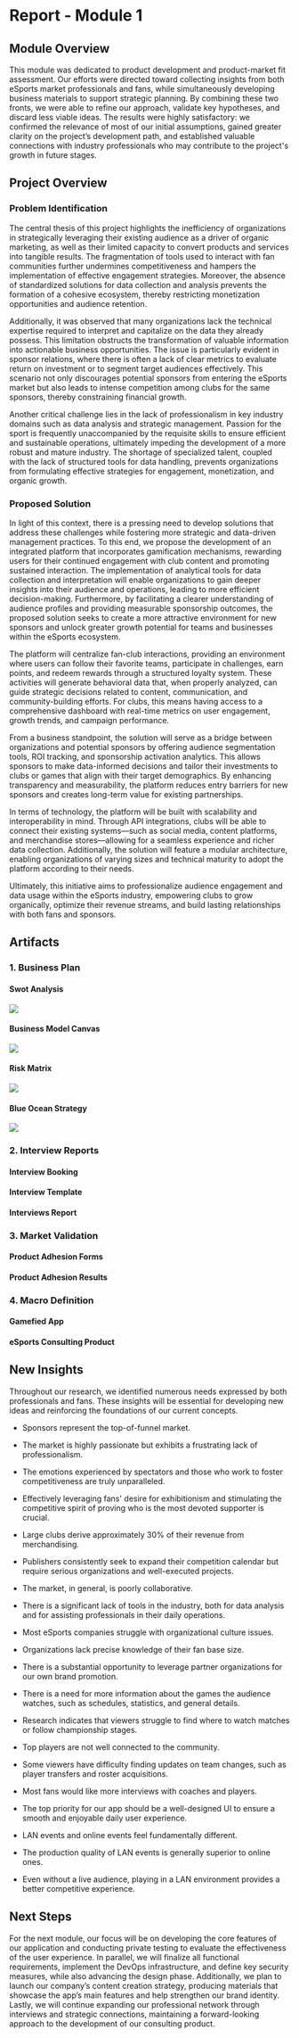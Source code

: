 # Report - Module 1

## Module Overview
This module was dedicated to product development and product-market fit assessment. Our efforts were directed toward collecting insights from both eSports market professionals and fans, while simultaneously developing business materials to support strategic planning. By combining these two fronts, we were able to refine our approach, validate key hypotheses, and discard less viable ideas. The results were highly satisfactory: we confirmed the relevance of most of our initial assumptions, gained greater clarity on the project’s development path, and established valuable connections with industry professionals who may contribute to the project's growth in future stages.

## Project Overview

### Problem Identification

The central thesis of this project highlights the inefficiency of organizations in strategically leveraging their existing audience as a driver of organic marketing, as well as their limited capacity to convert products and services into tangible results. The fragmentation of tools used to interact with fan communities further undermines competitiveness and hampers the implementation of effective engagement strategies. Moreover, the absence of standardized solutions for data collection and analysis prevents the formation of a cohesive ecosystem, thereby restricting monetization opportunities and audience retention.

Additionally, it was observed that many organizations lack the technical expertise required to interpret and capitalize on the data they already possess. This limitation obstructs the transformation of valuable information into actionable business opportunities. The issue is particularly evident in sponsor relations, where there is often a lack of clear metrics to evaluate return on investment or to segment target audiences effectively. This scenario not only discourages potential sponsors from entering the eSports market but also leads to intense competition among clubs for the same sponsors, thereby constraining financial growth.

Another critical challenge lies in the lack of professionalism in key industry domains such as data analysis and strategic management. Passion for the sport is frequently unaccompanied by the requisite skills to ensure efficient and sustainable operations, ultimately impeding the development of a more robust and mature industry. The shortage of specialized talent, coupled with the lack of structured tools for data handling, prevents organizations from formulating effective strategies for engagement, monetization, and organic growth.

### Proposed Solution

In light of this context, there is a pressing need to develop solutions that address these challenges while fostering more strategic and data-driven management practices. To this end, we propose the development of an integrated platform that incorporates gamification mechanisms, rewarding users for their continued engagement with club content and promoting sustained interaction. The implementation of analytical tools for data collection and interpretation will enable organizations to gain deeper insights into their audience and operations, leading to more efficient decision-making. Furthermore, by facilitating a clearer understanding of audience profiles and providing measurable sponsorship outcomes, the proposed solution seeks to create a more attractive environment for new sponsors and unlock greater growth potential for teams and businesses within the eSports ecosystem.

The platform will centralize fan-club interactions, providing an environment where users can follow their favorite teams, participate in challenges, earn points, and redeem rewards through a structured loyalty system. These activities will generate behavioral data that, when properly analyzed, can guide strategic decisions related to content, communication, and community-building efforts. For clubs, this means having access to a comprehensive dashboard with real-time metrics on user engagement, growth trends, and campaign performance.

From a business standpoint, the solution will serve as a bridge between organizations and potential sponsors by offering audience segmentation tools, ROI tracking, and sponsorship activation analytics. This allows sponsors to make data-informed decisions and tailor their investments to clubs or games that align with their target demographics. By enhancing transparency and measurability, the platform reduces entry barriers for new sponsors and creates long-term value for existing partnerships.

In terms of technology, the platform will be built with scalability and interoperability in mind. Through API integrations, clubs will be able to connect their existing systems—such as social media, content platforms, and merchandise stores—allowing for a seamless experience and richer data collection. Additionally, the solution will feature a modular architecture, enabling organizations of varying sizes and technical maturity to adopt the platform according to their needs.

Ultimately, this initiative aims to professionalize audience engagement and data usage within the eSports industry, empowering clubs to grow organically, optimize their revenue streams, and build lasting relationships with both fans and sponsors.

## Artifacts

### 1. Business Plan

#### Swot Analysis

<img src="../assets/modulo_1/SWOT_Analysis_M1S2.jpeg"/>

#### Business Model Canvas

<img src="../assets/modulo_1/BMC_M1S2.jpeg"/>

#### Risk Matrix

<img src="../assets/modulo_1/Risk_Matrix_M1S2.jpeg"/>

#### Blue Ocean Strategy

<img src="../assets/modulo_1/BlueOcean_M1S2.png"/>

### 2. Interview Reports

#### Interview Booking

#### Interview Template

#### Interviews Report

### 3. Market Validation

#### Product Adhesion Forms

#### Product Adhesion Results

### 4. Macro Definition

#### Gamefied App

#### eSports Consulting Product

## New Insights
Throughout our research, we identified numerous needs expressed by both professionals and fans. These insights will be essential for developing new ideas and reinforcing the foundations of our current concepts.

- Sponsors represent the top-of-funnel market.

- The market is highly passionate but exhibits a frustrating lack of professionalism.

- The emotions experienced by spectators and those who work to foster competitiveness are truly unparalleled.

- Effectively leveraging fans' desire for exhibitionism and stimulating the competitive spirit of proving who is the most devoted supporter is crucial.

- Large clubs derive approximately 30% of their revenue from merchandising.

- Publishers consistently seek to expand their competition calendar but require serious organizations and well-executed projects.

- The market, in general, is poorly collaborative.

- There is a significant lack of tools in the industry, both for data analysis and for assisting professionals in their daily operations.

- Most eSports companies struggle with organizational culture issues.

- Organizations lack precise knowledge of their fan base size.

- There is a substantial opportunity to leverage partner organizations for our own brand promotion.

- There is a need for more information about the games the audience watches, such as schedules, statistics, and general details.

- Research indicates that viewers struggle to find where to watch matches or follow championship stages.

- Top players are not well connected to the community.

- Some viewers have difficulty finding updates on team changes, such as player transfers and roster acquisitions.

- Most fans would like more interviews with coaches and players.

- The top priority for our app should be a well-designed UI to ensure a smooth and enjoyable daily user experience.

- LAN events and online events feel fundamentally different.

- The production quality of LAN events is generally superior to online ones.

- Even without a live audience, playing in a LAN environment provides a better competitive experience.

## Next Steps

For the next module, our focus will be on developing the core features of our application and conducting private testing to evaluate the effectiveness of the user experience. In parallel, we will finalize all functional requirements, implement the DevOps infrastructure, and define key security measures, while also advancing the design phase. Additionally, we plan to launch our company’s content creation strategy, producing materials that showcase the app’s main features and help strengthen our brand identity. Lastly, we will continue expanding our professional network through interviews and strategic connections, maintaining a forward-looking approach to the development of our consulting product.
